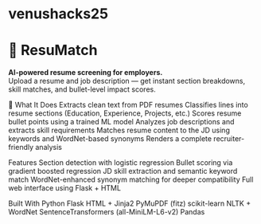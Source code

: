 # venushacks25
# 💼 ResuMatch

**AI-powered resume screening for employers.**  
Upload a resume and job description — get instant section breakdowns, skill matches, and bullet-level impact scores.


🧠 What It Does
Extracts clean text from PDF resumes
Classifies lines into resume sections (Education, Experience, Projects, etc.)
Scores resume bullet points using a trained ML model
Analyzes job descriptions and extracts skill requirements
Matches resume content to the JD using keywords and WordNet-based synonyms
Renders a complete recruiter-friendly analysis

Features
Section detection with logistic regression
Bullet scoring via gradient boosted regression
JD skill extraction and semantic keyword match
WordNet-enhanced synonym matching for deeper compatibility
Full web interface using Flask + HTML

Built With
Python
Flask
HTML + Jinja2
PyMuPDF (fitz)
scikit-learn
NLTK + WordNet
SentenceTransformers (all-MiniLM-L6-v2)
Pandas
